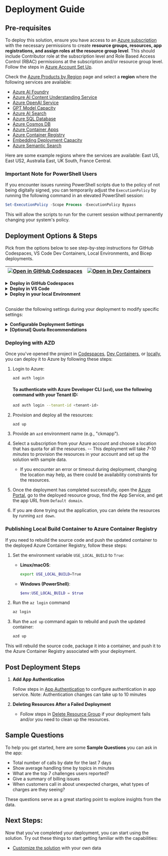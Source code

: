 # Deployment Guide

## **Pre-requisites**

To deploy this solution, ensure you have access to an [Azure subscription](https://azure.microsoft.com/free/) with the necessary permissions to create **resource groups, resources, app registrations, and assign roles at the resource group level**. This should include Contributor role at the subscription level and Role Based Access Control (RBAC) permissions at the subscription and/or resource group level. Follow the steps in [Azure Account Set Up](./AzureAccountSetUp.md).

Check the [Azure Products by Region](https://azure.microsoft.com/en-us/explore/global-infrastructure/products-by-region/?products=all&regions=all) page and select a **region** where the following services are available:

- [Azure AI Foundry](https://learn.microsoft.com/en-us/azure/ai-foundry)
- [Azure AI Content Understanding Service](https://learn.microsoft.com/en-us/azure/ai-services/content-understanding/)
- [Azure OpenAI Service](https://learn.microsoft.com/en-us/azure/ai-services/openai/)
- [GPT Model Capacity](https://learn.microsoft.com/en-us/azure/ai-services/openai/concepts/models)
- [Azure AI Search](https://learn.microsoft.com/en-us/azure/search/search-what-is-azure-search)
- [Azure SQL Database](https://learn.microsoft.com/en-us/azure/azure-sql/database/sql-database-paas-overview)
- [Azure Cosmos DB](https://learn.microsoft.com/en-us/azure/cosmos-db/introduction)
- [Azure Container Apps](https://learn.microsoft.com/en-us/azure/container-apps/)
- [Azure Container Registry](https://learn.microsoft.com/en-us/azure/container-registry/)
- [Embedding Deployment Capacity](https://learn.microsoft.com/en-us/azure/ai-services/openai/concepts/models#embedding-models)
- [Azure Semantic Search](./AzureSemanticSearchRegion.md)

Here are some example regions where the services are available: East US, East US2, Australia East, UK South, France Central.

### **Important Note for PowerShell Users**

If you encounter issues running PowerShell scripts due to the policy of not being digitally signed, you can temporarily adjust the `ExecutionPolicy` by running the following command in an elevated PowerShell session:

```powershell
Set-ExecutionPolicy -Scope Process -ExecutionPolicy Bypass
```

This will allow the scripts to run for the current session without permanently changing your system's policy.

## Deployment Options & Steps

Pick from the options below to see step-by-step instructions for GitHub Codespaces, VS Code Dev Containers, Local Environments, and Bicep deployments.

| [![Open in GitHub Codespaces](https://github.com/codespaces/badge.svg)](https://codespaces.new/microsoft/Conversation-Knowledge-Mining-Solution-Accelerator) | [![Open in Dev Containers](https://img.shields.io/static/v1?style=for-the-badge&label=Dev%20Containers&message=Open&color=blue&logo=visualstudiocode)](https://vscode.dev/redirect?url=vscode://ms-vscode-remote.remote-containers/cloneInVolume?url=https://github.com/microsoft/Conversation-Knowledge-Mining-Solution-Accelerator) | 
|---|---|

<details>
  <summary><b>Deploy in GitHub Codespaces</b></summary>

### GitHub Codespaces

You can run this solution using GitHub Codespaces. The button will open a web-based VS Code instance in your browser:

1. Open the solution accelerator (this may take several minutes):

    [![Open in GitHub Codespaces](https://github.com/codespaces/badge.svg)](https://codespaces.new/microsoft/Conversation-Knowledge-Mining-Solution-Accelerator)

2. Accept the default values on the create Codespaces page.
3. Open a terminal window if it is not already open.
4. Continue with the [deploying steps](#deploying-with-azd).

</details>

<details>
  <summary><b>Deploy in VS Code</b></summary>

### VS Code Dev Containers

You can run this solution in VS Code Dev Containers, which will open the project in your local VS Code using the [Dev Containers extension](https://marketplace.visualstudio.com/items?itemName=ms-vscode-remote.remote-containers):

1. Start Docker Desktop (install it if not already installed).
2. Open the project:

    [![Open in Dev Containers](https://img.shields.io/static/v1?style=for-the-badge&label=Dev%20Containers&message=Open&color=blue&logo=visualstudiocode)](https://vscode.dev/redirect?url=vscode://ms-vscode-remote.remote-containers/cloneInVolume?url=https://github.com/microsoft/Conversation-Knowledge-Mining-Solution-Accelerator)

3. In the VS Code window that opens, once the project files show up (this may take several minutes), open a terminal window.
4. Continue with the [deploying steps](#deploying-with-azd).

</details>

<details>
  <summary><b>Deploy in your local Environment</b></summary>

### Local Environment

If you're not using one of the above options for opening the project, then you'll need to:

1. Make sure the following tools are installed:
    - [PowerShell](https://learn.microsoft.com/en-us/powershell/scripting/install/installing-powershell?view=powershell-7.5) <small>(v7.0+)</small> - available for Windows, macOS, and Linux.
    - [Azure Developer CLI (azd)](https://aka.ms/install-azd)
    - [Python 3.9+](https://www.python.org/downloads/)
    - [Docker Desktop](https://www.docker.com/products/docker-desktop/)
    - [Git](https://git-scm.com/downloads)

2. Clone the repository or download the project code via command-line:

    ```shell
    azd init -t microsoft/Conversation-Knowledge-Mining-Solution-Accelerator/
    ```

3. Open the project folder in your terminal or editor.
4. Continue with the [deploying steps](#deploying-with-azd).

</details>

<br/>

Consider the following settings during your deployment to modify specific settings:

<details>
  <summary><b>Configurable Deployment Settings</b></summary>

When you start the deployment, most parameters will have **default values**, but you can update the following settings [here](../documents/CustomizingAzdParameters.md):

| **Setting**                                 | **Description**                                                                                           | **Default value**      |
| ------------------------------------------- | --------------------------------------------------------------------------------------------------------- | ---------------------- |
| **Azure Region**                            | The region where resources will be created.                                                               | *(empty)*              |
| **Environment Name**                        | A **3–20 character alphanumeric value** used to generate a unique ID to prefix the resources.             | env\_name              |
| **Azure AI Content Understanding Location** | Region for content understanding resources.                                                               | swedencentral          |
| **Secondary Location**                      | A **less busy** region for **Azure SQL and Azure Cosmos DB**, useful in case of availability constraints. | eastus2                |
| **Deployment Type**                         | Select from a drop-down list (allowed: `Standard`, `GlobalStandard`).                                     | GlobalStandard         |
| **GPT Model**                               | Choose from **gpt-4, gpt-4o, gpt-4o-mini**.                                                               | gpt-4o-mini            |
| **GPT Model Version**                       | The version of the selected GPT model.                                                                    | 2024-07-18             |
| **OpenAI API Version**                      | The Azure OpenAI API version to use.                                                                      | 2025-01-01-preview     |
| **GPT Model Deployment Capacity**           | Configure capacity for **GPT models** (in thousands).                                                     | 30k                    |
| **Embedding Model**                         | Default: **text-embedding-ada-002**.                                                                      | text-embedding-ada-002 |
| **Embedding Model Capacity**                | Set the capacity for **embedding models** (in thousands).                                                 | 80k                    |
| **Image Tag**                               | Docker image tag to deploy. Common values: `latest`, `dev`, `hotfix`.                  | latest       |
| **Existing Log Analytics Workspace**        | To reuse an existing Log Analytics Workspace ID.                                                          | *(empty)*              |
| **Use Local Build**                         | Boolean flag to determine if local container builds should be used.                         | false             |



</details>

<details>
  <summary><b>[Optional] Quota Recommendations</b></summary>

By default, the **Gpt-4o-mini model capacity** in deployment is set to **30k tokens**, so we recommend updating the following:

> **For Global Standard | GPT-4o-mini - increase the capacity to at least 150k tokens post-deployment for optimal performance.**

Depending on your subscription quota and capacity, you can [adjust quota settings](AzureGPTQuotaSettings.md) to better meet your specific needs. You can also [adjust the deployment parameters](CustomizingAzdParameters.md) for additional optimization.

**⚠️ Warning:** Insufficient quota can cause deployment errors. Please ensure you have the recommended capacity or request additional capacity before deploying this solution.

</details>

### Deploying with AZD

Once you've opened the project in [Codespaces](#github-codespaces), [Dev Containers](#vs-code-dev-containers), or [locally](#local-environment), you can deploy it to Azure by following these steps:

1. Login to Azure:

    ```shell
    azd auth login
    ```

    #### To authenticate with Azure Developer CLI (`azd`), use the following command with your **Tenant ID**:

    ```sh
    azd auth login --tenant-id <tenant-id>
    ```

2. Provision and deploy all the resources:

    ```shell
    azd up
    ```

3. Provide an `azd` environment name (e.g., "ckmapp").
4. Select a subscription from your Azure account and choose a location that has quota for all the resources. 
    -- This deployment will take *7-10 minutes* to provision the resources in your account and set up the solution with sample data.
    - If you encounter an error or timeout during deployment, changing the location may help, as there could be availability constraints for the resources.

5. Once the deployment has completed successfully, open the [Azure Portal](https://portal.azure.com/), go to the deployed resource group, find the App Service, and get the app URL from `Default domain`.

6. If you are done trying out the application, you can delete the resources by running `azd down`.

### Publishing Local Build Container to Azure Container Registry

If you need to rebuild the source code and push the updated container to the deployed Azure Container Registry, follow these steps:

1. Set the environment variable `USE_LOCAL_BUILD` to `True`:

   - **Linux/macOS**:
     ```bash
     export USE_LOCAL_BUILD=True
     ```

   - **Windows (PowerShell)**:
     ```powershell
     $env:USE_LOCAL_BUILD = $true
     ```
2. Run the `az login` command
   ```bash
   az login
   ```

3. Run the `azd up` command again to rebuild and push the updated container:
   ```bash
   azd up
   ```

This will rebuild the source code, package it into a container, and push it to the Azure Container Registry associated with your deployment.

## Post Deployment Steps

1. **Add App Authentication**
   
    Follow steps in [App Authentication](./AppAuthentication.md) to configure authentication in app service. Note: Authentication changes can take up to 10 minutes 

2. **Deleting Resources After a Failed Deployment**  

     - Follow steps in [Delete Resource Group](./DeleteResourceGroup.md) if your deployment fails and/or you need to clean up the resources.

## Sample Questions

To help you get started, here are some **Sample Questions** you can ask in the app:

- Total number of calls by date for the last 7 days
- Show average handling time by topics in minutes
- What are the top 7 challenges users reported?
- Give a summary of billing issues
- When customers call in about unexpected charges, what types of charges are they seeing?

These questions serve as a great starting point to explore insights from the data.

## Next Steps: 
Now that you've completed your deployment, you can start using the solution. Try out these things to start getting familiar with the capabilities:
* [Customize the solution](./CustomizeData.md) with your own data
